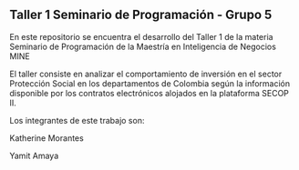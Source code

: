 ## Taller 1 Seminario de Programación - Grupo 5

En este repositorio se encuentra el desarrollo del Taller 1 de la materia Seminario de Programación de la Maestría en Inteligencia de Negocios MINE

El taller consiste en analizar el comportamiento de inversión en el sector Protección Social en los departamentos de Colombia según
la información disponible por los contratos electrónicos alojados en la plataforma SECOP II.

Los integrantes de este trabajo son:

Katherine Morantes

Yamit Amaya

